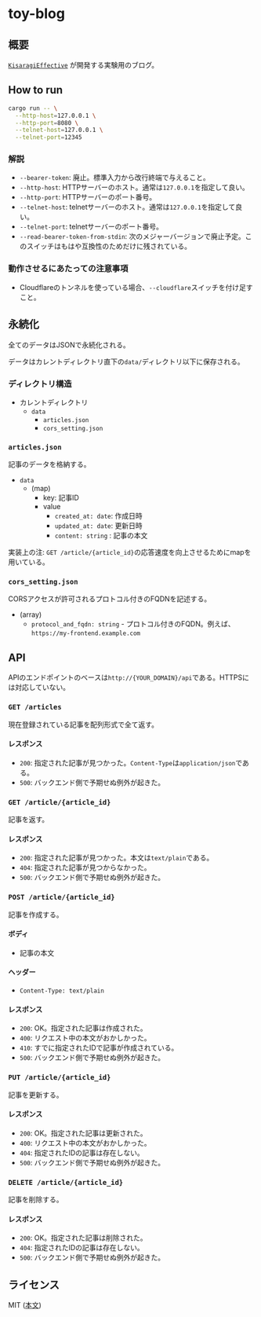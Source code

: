 # toy-blog
## 概要
[`KisaragiEffective`](https://github.com/KisaragiEffective/) が開発する実験用のブログ。

## How to run
```sh
cargo run -- \
  --http-host=127.0.0.1 \
  --http-port=8080 \
  --telnet-host=127.0.0.1 \
  --telnet-port=12345
```

### 解説
* `--bearer-token`: 廃止。標準入力から改行終端で与えること。
* `--http-host`: HTTPサーバーのホスト。通常は`127.0.0.1`を指定して良い。
* `--http-port`: HTTPサーバーのポート番号。
* `--telnet-host`: telnetサーバーのホスト。通常は`127.0.0.1`を指定して良い。
* `--telnet-port`: telnetサーバーのポート番号。
* `--read-bearer-token-from-stdin`: 次のメジャーバージョンで廃止予定。このスイッチはもはや互換性のためだけに残されている。

### 動作させるにあたっての注意事項
* Cloudflareのトンネルを使っている場合、`--cloudflare`スイッチを付け足すこと。

## 永続化
全てのデータはJSONで永続化される。

データはカレントディレクトリ直下の`data/`ディレクトリ以下に保存される。

### ディレクトリ構造
* カレントディレクトリ
  * `data`
    * `articles.json`
    * `cors_setting.json`

### `articles.json`
記事のデータを格納する。
* `data`
  * (map)
    * key: 記事ID
    * value
      * `created_at: date`: 作成日時
      * `updated_at: date`: 更新日時
      * `content: string` : 記事の本文

実装上の注: `GET /article/{article_id}`の応答速度を向上させるためにmapを用いている。

### `cors_setting.json`
CORSアクセスが許可されるプロトコル付きのFQDNを記述する。
* (array)
  * `protocol_and_fqdn: string` - プロトコル付きのFQDN。例えば、`https://my-frontend.example.com`

## API
APIのエンドポイントのベースは`http://{YOUR_DOMAIN}/api`である。HTTPSには対応していない。

### `GET /articles`
現在登録されている記事を配列形式で全て返す。

#### レスポンス
* `200`: 指定された記事が見つかった。`Content-Type`は`application/json`である。
* `500`: バックエンド側で予期せぬ例外が起きた。

### `GET /article/{article_id}`
記事を返す。

#### レスポンス
* `200`: 指定された記事が見つかった。本文は`text/plain`である。
* `404`: 指定された記事が見つからなかった。
* `500`: バックエンド側で予期せぬ例外が起きた。

### `POST /article/{article_id}`
記事を作成する。

#### ボディ
* 記事の本文

#### ヘッダー
* `Content-Type: text/plain`

#### レスポンス
* `200`: OK。指定された記事は作成された。
* `400`: リクエスト中の本文がおかしかった。
* `410`: すでに指定されたIDで記事が作成されている。
* `500`: バックエンド側で予期せぬ例外が起きた。

### `PUT /article/{article_id}`
記事を更新する。

#### レスポンス
* `200`: OK。指定された記事は更新された。
* `400`: リクエスト中の本文がおかしかった。
* `404`: 指定されたIDの記事は存在しない。
* `500`: バックエンド側で予期せぬ例外が起きた。

### `DELETE /article/{article_id}`
記事を削除する。

#### レスポンス
* `200`: OK。指定された記事は削除された。
* `404`: 指定されたIDの記事は存在しない。
* `500`: バックエンド側で予期せぬ例外が起きた。

## ライセンス
MIT ([本文](https://github.com/KisaragiEffective/toy-blog/blob/develop/LICENSE))
